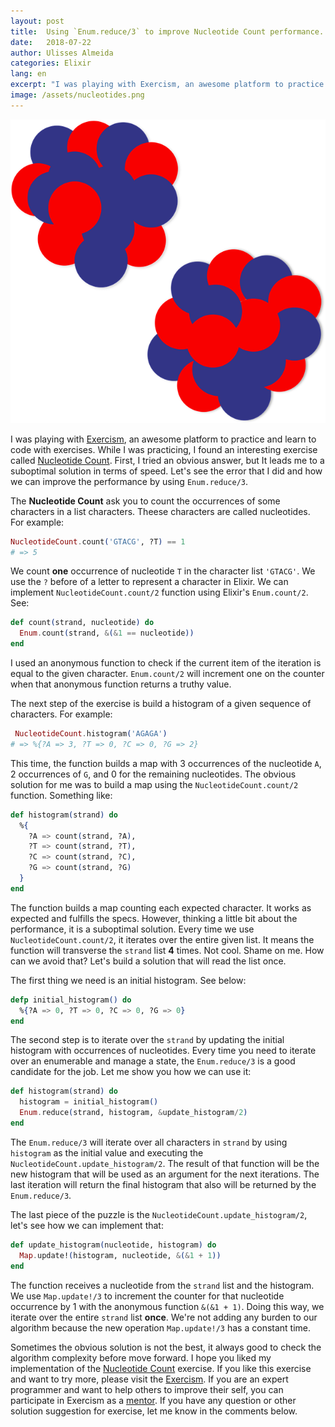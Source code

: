 ```yaml
---
layout: post
title:  Using `Enum.reduce/3` to improve Nucleotide Count performance.
date:   2018-07-22
author: Ulisses Almeida
categories: Elixir
lang: en
excerpt: "I was playing with Exercism, an awesome platform to practice and learn to code with exercises. While I was practicing, I found an interesting exercise called Nucleotide Count. First, I tried an obvious answer, but It leads me to a suboptimal solution in terms of speed. Let's see the error that I did and how we can improve the performance by using `Enum.reduce/3`."
image: /assets/nucleotides.png
---
```


![nucleotide](/assets/nucleotides.png)

I was playing with [Exercism](https://exercism.io/), an awesome platform to practice and learn to code with exercises. While I was practicing, I found an interesting exercise called [Nucleotide Count](https://github.com/exercism/elixir/tree/master/exercises/nucleotide-count). First, I tried an obvious answer, but It leads me to a suboptimal solution in terms of speed. Let's see the error that I did and how we can improve the performance by using `Enum.reduce/3`.

The __Nucleotide Count__ ask you to count the occurrences of some characters in a list characters. Theese characters are called nucleotides. For example:

```elixir
NucleotideCount.count('GTACG', ?T) == 1
# => 5
```

We count __one__ occurrence of nucleotide `T` in the character list `'GTACG'`. We use the `?` before of a letter to represent a character in Elixir. We can implement `NucleotideCount.count/2` function using Elixir's `Enum.count/2`. See:

```elixir
def count(strand, nucleotide) do
  Enum.count(strand, &(&1 == nucleotide))
end
```

I used an anonymous function to check if the current item of the iteration is equal to the given character.  `Enum.count/2` will increment one on the counter when that anonymous function returns a truthy value.

The next step of the exercise is build a histogram of a given sequence of characters. For example:

```elixir
 NucleotideCount.histogram('AGAGA')
# => %{?A => 3, ?T => 0, ?C => 0, ?G => 2}
```

This time, the function builds a map with 3 occurrences of the nucleotide `A`, 2 occurrences of `G`, and 0 for the remaining nucleotides. The obvious solution for me was to build a map using the `NucleotideCount.count/2` function. Something like:

```elixir
def histogram(strand) do
  %{
    ?A => count(strand, ?A),
    ?T => count(strand, ?T),
    ?C => count(strand, ?C),
    ?G => count(strand, ?G)
  }
end
```

The function builds a map counting each expected character. It works as expected and fulfills the specs. However, thinking a little bit about the performance, it is a suboptimal solution. Every time we use `NucleotideCount.count/2`, it iterates over the entire given list. It means the function will transverse the `strand` list __4__ times. Not cool. Shame on me. How can we avoid that? Let's build a solution that will read the list once.

The first thing we need is an initial histogram. See below:

```elixir
defp initial_histogram() do
  %{?A => 0, ?T => 0, ?C => 0, ?G => 0}
end
```

The second step is to iterate over the `strand` by updating the initial histogram with occurrences of nucleotides. Every time you need to iterate over an enumerable and manage a state, the `Enum.reduce/3` is a good candidate for the job. Let me show you how we can use it:

```elixir
def histogram(strand) do
  histogram = initial_histogram()
  Enum.reduce(strand, histogram, &update_histogram/2)
end
```

The `Enum.reduce/3` will iterate over all characters in `strand` by using `histogram` as the initial value and executing the `NucleotideCount.update_histogram/2`. The result of that function will be the new histogram that will be used as an argument for the next iterations. The last iteration will return the final histogram that also will be returned by the `Enum.reduce/3`.

The last piece of the puzzle is the `NucleotideCount.update_histogram/2`, let's see how we can implement that:

```elixir
def update_histogram(nucleotide, histogram) do
  Map.update!(histogram, nucleotide, &(&1 + 1))
end
```

The function receives a nucleotide from the `strand` list and the histogram. We use `Map.update!/3` to increment the counter for that nucleotide occurrence by 1 with the anonymous function `&(&1 + 1)`. Doing this way, we iterate over the entire `strand` list __once__. We're not adding any burden to our algorithm because the new operation `Map.update!/3` has a constant time.

Sometimes the obvious solution is not the best, it always good to check the algorithm complexity before move forward. I hope you liked my implementation of the [Nucleotide Count](https://github.com/exercism/elixir/tree/master/exercises/nucleotide-count) exercise. If you like this exercise and want to try more, please visit the [Exercism](https://exercism.io/). If you are an expert programmer and want to help others to improve their self, you can participate in Exercism as a [mentor](http://mentoring.exercism.io/). If you have any question or other solution suggestion for exercise, let me know in the comments below.
